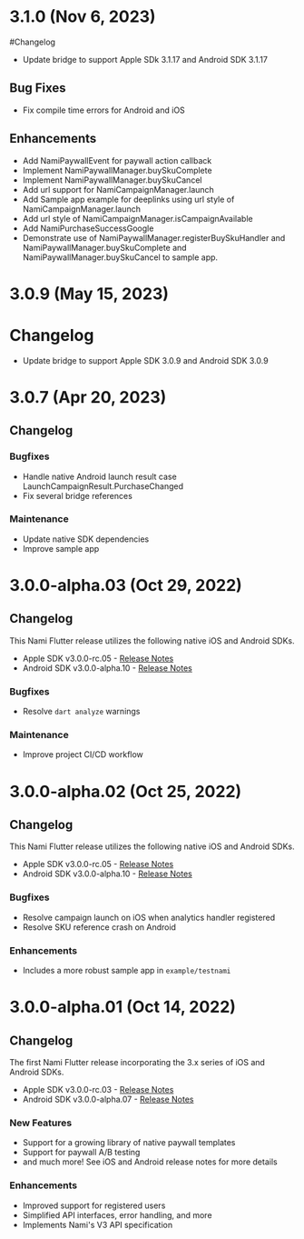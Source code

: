 # 3.1.0 (Nov 6, 2023)

#Changelog

- Update bridge to support Apple SDk 3.1.17 and Android SDK 3.1.17

## Bug Fixes
- Fix compile time errors for Android and iOS

## Enhancements
- Add NamiPaywallEvent for paywall action callback
- Implement NamiPaywallManager.buySkuComplete
- Implement NamiPaywallManager.buySkuCancel
- Add url support for NamiCampaignManager.launch
- Add Sample app example for deeplinks using url style of NamiCampaignManager.launch
- Add url style of NamiCampaignManager.isCampaignAvailable
- Add NamiPurchaseSuccessGoogle
- Demonstrate use of NamiPaywallManager.registerBuySkuHandler and NamiPaywallManager.buySkuComplete and NamiPaywallManager.buySkuCancel to sample app.

# 3.0.9 (May 15, 2023)

# Changelog

- Update bridge to support Apple SDK 3.0.9 and Android SDK 3.0.9

# 3.0.7 (Apr 20, 2023)

## Changelog

### Bugfixes

- Handle native Android launch result case LaunchCampaignResult.PurchaseChanged 
- Fix several bridge references

### Maintenance

- Update native SDK dependencies
- Improve sample app

# 3.0.0-alpha.03 (Oct 29, 2022)

## Changelog

This Nami Flutter release utilizes the following native iOS and Android SDKs.

- Apple SDK v3.0.0-rc.05 - [Release Notes](https://github.com/namiml/nami-apple/wiki/Nami-SDK-Early-Access-Releases#v300-rc05-oct-25-2022)
- Android SDK v3.0.0-alpha.10 - [Release Notes](https://github.com/namiml/nami-android/wiki/Nami-SDK-Early-Access-Releases#v300-alpha10-october-25-2022)

### Bugfixes

- Resolve `dart analyze` warnings

### Maintenance

- Improve project CI/CD workflow

# 3.0.0-alpha.02 (Oct 25, 2022)

## Changelog

This Nami Flutter release utilizes the following native iOS and Android SDKs.

- Apple SDK v3.0.0-rc.05 - [Release Notes](https://github.com/namiml/nami-apple/wiki/Nami-SDK-Early-Access-Releases#v300-rc05-oct-25-2022)
- Android SDK v3.0.0-alpha.10 - [Release Notes](https://github.com/namiml/nami-android/wiki/Nami-SDK-Early-Access-Releases#v300-alpha10-october-25-2022)

### Bugfixes

- Resolve campaign launch on iOS when analytics handler registered
- Resolve SKU reference crash on Android

### Enhancements

- Includes a more robust sample app in `example/testnami`

# 3.0.0-alpha.01 (Oct 14, 2022)

## Changelog

The first Nami Flutter release incorporating the 3.x series of iOS and Android SDKs.

- Apple SDK v3.0.0-rc.03 - [Release Notes](https://github.com/namiml/nami-apple/wiki/Nami-SDK-Early-Access-Releases#v300-rc03-sep-30-2022)
- Android SDK v3.0.0-alpha.07 - [Release Notes](https://github.com/namiml/nami-android/wiki/Nami-SDK-Early-Access-Releases#v300-alpha07-september-30-2022)

### New Features

- Support for a growing library of native paywall templates
- Support for paywall A/B testing
- and much more!  See iOS and Android release notes for more details

### Enhancements

- Improved support for registered users
- Simplified API interfaces, error handling, and more
- Implements Nami's V3 API specification
